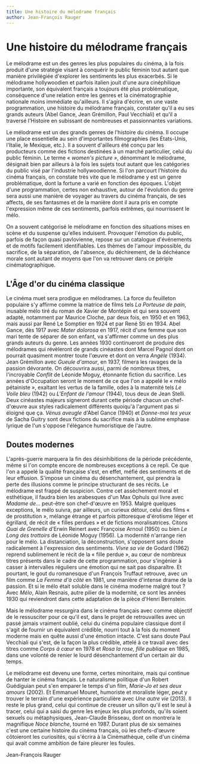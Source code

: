 ```yaml
---
title: Une histoire du mélodrame français
author: Jean-François Rauger
---
```


# Une histoire du mélodrame français

Le mélodrame est un des genres les plus populaires du cinéma, à la fois produit d'une stratégie visant à conquérir le public féminin tout autant que manière privilégiée d'explorer les sentiments les plus exacerbés. Si le mélodrame hollywoodien et parfois italien jouit d'une aura cinéphilique importante, son équivalent français a toujours été plus problématique, conséquence d'une relation entre les genres et la cinématographie nationale moins immédiate qu'ailleurs. Il s'agira d'écrire, en une vaste programmation, une histoire du mélodrame français, constater qu'il a eu ses grands auteurs (Abel Gance, Jean Grémillon, Paul Vecchiali) et qu'il a traversé l'Histoire en subissant de nombreuses et passionnantes variations.

Le mélodrame est un des grands genres de l'histoire du cinéma. Il occupe une place essentielle au sein d'importantes filmographies (les États-Unis, l'Italie, le Mexique, etc.). Il a souvent d'ailleurs été conçu par les producteurs comme des fictions destinées à un marché particulier, celui du public féminin. Le terme _« women's picture »_, dénommant le mélodrame, désignait bien par ailleurs à la fois les sujets tout autant que les catégories du public visé par l'industrie hollywoodienne. Si l'on parcourt l'histoire du cinéma français, on constate très vite que le mélodrame y est un genre problématique, dont la fortune a varié en fonction des époques. L'objet d'une programmation, certes non exhaustive, autour de l'évolution du genre sera aussi une manière de voyager au travers du cinéma français, de ses affects, de ses fantasmes et de la manière dont il aura pris en compte l'expression même de ces sentiments, parfois extrêmes, qui nourrissent le mélo.

On a souvent catégorisé le mélodrame en fonction des situations mises en scène et du suspense qu'elles induisent. Provoquer l'émotion du public, parfois de façon quasi pavlovienne, repose sur un catalogue d'événements et de motifs facilement identifiables. Les thèmes de l'amour impossible, du sacrifice, de la séparation, de l'absence, du déchirement, de la déchéance morale sont autant de moyens que l'on va retrouver dans ce périple cinématographique.

## L'Âge d'or du cinéma classique

Le cinéma muet sera prodigue en mélodrames. La force du feuilleton populaire s'y affirme comme la matrice de films tels _La Porteuse de pain_, inusable mélo tiré du roman de Xavier de Montépin et qui sera souvent adapté, notamment par Maurice Cloche, par deux fois, en 1950 et en 1963, mais aussi par René Le Somptier en 1924 et par René Sti en 1934. Abel Gance, dès 1917 avec _Mater dolorosa_ en 1917, récit d'une femme que son mari tente de séparer de son enfant, va s'affirmer comme un des plus grands auteurs du genre. Les années 1930 continueront de produire des mélodrames qui révèleront de grands cinéastes dont Marcel Pagnol dont on pourrait quasiment montrer toute l'œuvre et dont on verra _Angèle_ (1934). Jean Grémillon avec _Gueule d'amour_, en 1937, filmera les ravages de la passion dévorante. On découvrira aussi, parmi de nombreux titres, l'incroyable _Conflit_ de Léonide Moguy, étonnante fiction du sacrifice. Les années d'Occupation seront le moment de ce que l'on a appelé le « mélo pétainiste », exaltant les vertus de la famille, odes à la maternité tels _Le Voile bleu_ (1942) ou _L'Enfant de l'amour_ (1944), tous deux de Jean Stelli. Deux cinéastes majeurs signeront durant cette période chacun un chef-d'œuvre aux styles radicalement différents quoiqu'à l'argument pas si éloigné que ça. _Vénus aveugle_ d'Abel Gance (1940) et _Donne-moi tes yeux_ de Sacha Guitry sont deux fictions du sacrifice mais à la sublime emphase lyrique de l'un s'oppose l'élégance humoristique de l'autre.

## Doutes modernes

L'après-guerre marquera la fin des désinhibitions de la période précédente, même si l'on compte encore de nombreuses exceptions à ce repli. Ce que l'on a appelé la qualité française s'est, en effet, méfié des sentiments et de leur effusion. S'impose un cinéma du désenchantement, qui prendra la perte des illusions comme le principe structurant de ses récits. Le mélodrame est frappé de suspicion. Contre cet assèchement moral et esthétique, il faudra bien les arabesques d'un Max Ophuls qui livre avec _Madame de..._ peut-être son chef-d'œuvre en 1953. Malgré quelques exceptions, le mélo suivra, par ailleurs, un curieux détour, celui des films « de prostitution », mélange étrange et parfois pittoresque d'érotisme léger et égrillard, de récit de « filles perdues » et de fictions moralisatrices. Citons _Quai de Grenelle_ d'Erwin Reinert avec Françoise Arnoul (1950) ou bien _Le Long des trottoirs_ de Léonide Moguy (1956). La modernité n'arrange rien pour le mélo. La distanciation, la déconstruction, s'opposent sans doute radicalement à l'expression des sentiments. _Vivre sa vie_ de Godard (1962) reprend sublimement le récit de la « fille perdue », au cœur de nombreux titres présents dans le cadre de cette programmation, pour s'ingénier à casser à intervalles réguliers une émotion qui ne sait pas disparaître. Et pourtant, le gout du romanesque d'un François Truffaut retrouve, avec un film comme _La Femme d'à côté_ en 1981, une manière d'intense drame de la passion. Et si le mélo était soluble dans le cinéma moderne malgré tout ? Avec _Mélo_, Alain Resnais, autre pilier de la modernité, ce sont les années 1930 qui reviendront dans cette adaptation de la pièce d'Henri Bernstein.

Mais le mélodrame ressurgira dans le cinéma français avec comme objectif de le ressusciter pour ce qu'il est, dans le projet de retrouvailles avec un passé jamais vraiment oublié, celui du cinéma populaire classique dont il s'agit de fournir un équivalent crédible, nourri tout à la fois du moment moderne mais en quête aussi d'une émotion intacte. C'est sans doute Paul Vecchiali qui s'est, de la façon la plus crédible, attelé à ce travail avec des titres comme _Corps à cœur_ en 1978 et _Rosa la rose, fille publique_ en 1985, dans une volonté de renier le lourd désenchantement d'un certain air du temps.

Le mélodrame est devenu une forme, certes minoritaire, mais qui continue de hanter le cinéma français. Le naturalisme politique d'un Robert Guédiguian peut s'en emparer le temps d'un film, _Marie-Jo et ses deux amours_ (2002). Et Emmanuel Mouret, humoriste et moraliste léger, peut y trouver le terrain d'une expérience particulière avec _Une autre vie_ (2013). Il reste le plus grand, celui qui continue de creuser un sillon qu'il est le seul à tracer, celui qui a saisi du genre les enjeux les plus profonds, qu'ils soient sexuels ou métaphysiques, Jean-Claude Brisseau, dont on montrera le magnifique _Noce blanche_, tourné en 1987. Durant plus de six semaines c'est une certaine histoire du cinéma français, où les chefs-d'œuvre côtoieront les curiosités, qui s'écrira à la Cinémathèque, celle d'un cinéma qui avait comme ambition de faire pleurer les foules.

Jean-François Rauger
